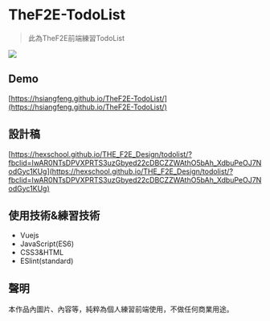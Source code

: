 # TheF2E-TodoList  
> 此為TheF2E前端練習TodoList

![](https://i.imgur.com/Fuq1dOr.png)

## Demo
[https://hsiangfeng.github.io/TheF2E-TodoList/](https://hsiangfeng.github.io/TheF2E-TodoList/)
## 設計稿
[https://hexschool.github.io/THE_F2E_Design/todolist/?fbclid=IwAR0NTsDPVXPRTS3uzGbyed22cDBCZZWAthO5bAh_XdbuPeOJ7NodGyc1KUg](https://hexschool.github.io/THE_F2E_Design/todolist/?fbclid=IwAR0NTsDPVXPRTS3uzGbyed22cDBCZZWAthO5bAh_XdbuPeOJ7NodGyc1KUg)
## 使用技術&練習技術
- Vuejs
- JavaScript(ES6)
- CSS3&HTML
- ESlint(standard)
## 聲明
本作品內圖片、內容等，純粹為個人練習前端使用，不做任何商業用途。

